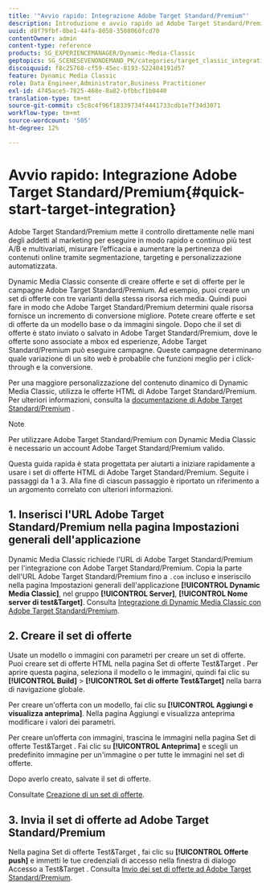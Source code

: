 ```yaml
---
title: '"Avvio rapido: Integrazione Adobe Target Standard/Premium"'
description: Introduzione e avvio rapido ad Adobe Target Standard/Premium per aiutarti a iniziare rapidamente a usare le tecniche di integrazione di Adobe Target Standard/Premium.
uuid: d8f79fbf-8be1-44fa-8058-3508060fcd70
contentOwner: admin
content-type: reference
products: SG_EXPERIENCEMANAGER/Dynamic-Media-Classic
geptopics: SG_SCENESEVENONDEMAND_PK/categories/target_classic_integration
discoiquuid: f8c25768-cf59-45ec-8193-522404191d57
feature: Dynamic Media Classic
role: Data Engineer,Administrator,Business Practitioner
exl-id: 4745ace5-7825-468e-8a82-bfbbcf1b0440
translation-type: tm+mt
source-git-commit: c5c8c4f96f18339734f4441733cdb1e7f34d3071
workflow-type: tm+mt
source-wordcount: '505'
ht-degree: 12%

---
```


# Avvio rapido: Integrazione Adobe Target Standard/Premium{#quick-start-target-integration}

Adobe Target Standard/Premium mette il controllo direttamente nelle mani degli addetti al marketing per eseguire in modo rapido e continuo più test A/B e multivariati, misurare l’efficacia e aumentare la pertinenza dei contenuti online tramite segmentazione, targeting e personalizzazione automatizzata.

Dynamic Media Classic consente di creare offerte e set di offerte per le campagne Adobe Target Standard/Premium. Ad esempio, puoi creare un set di offerte con tre varianti della stessa risorsa rich media. Quindi puoi fare in modo che Adobe Target Standard/Premium determini quale risorsa fornisce un incremento di conversione migliore. Potete creare offerte e set di offerte da un modello base o da immagini singole. Dopo che il set di offerte è stato inviato o salvato in Adobe Target Standard/Premium, dove le offerte sono associate a mbox ed esperienze, Adobe Target Standard/Premium può eseguire campagne. Queste campagne determinano quale variazione di un sito web è probabile che funzioni meglio per i click-through e la conversione.

Per una maggiore personalizzazione del contenuto dinamico di Dynamic Media Classic, utilizza le offerte HTML di Adobe Target Standard/Premium. Per ulteriori informazioni, consulta la [documentazione di Adobe Target Standard/Premium](https://experienceleague.adobe.com/docs/target.html) .

>[!NOTE]
>
>Per utilizzare Adobe Target Standard/Premium con Dynamic Media Classic è necessario un account Adobe Target Standard/Premium valido.

Questa guida rapida è stata progettata per aiutarti a iniziare rapidamente a usare i set di offerte HTML di Adobe Target Standard/Premium. Seguite i passaggi da 1 a 3. Alla fine di ciascun passaggio è riportato un riferimento a un argomento correlato con ulteriori informazioni.

## 1. Inserisci l&#39;URL Adobe Target Standard/Premium nella pagina Impostazioni generali dell&#39;applicazione

Dynamic Media Classic richiede l&#39;URL di Adobe Target Standard/Premium per l&#39;integrazione con Adobe Target Standard/Premium. Copia la parte dell&#39;URL Adobe Target Standard/Premium fino a `.com` incluso e inseriscilo nella pagina Impostazioni generali dell&#39;applicazione **[!UICONTROL Dynamic Media Classic]**, nel gruppo **[!UICONTROL Server]**, **[!UICONTROL Nome server di test&amp;Target]**. Consulta [Integrazione di Dynamic Media Classic con Adobe Target Standard/Premium](integrating-dmc-with-target.md#integrating-dmc-with-target).

## 2. Creare il set di offerte

Usate un modello o immagini con parametri per creare un set di offerte. Puoi creare set di offerte HTML nella pagina Set di offerte Test&amp;Target . Per aprire questa pagina, seleziona il modello o le immagini, quindi fai clic su **[!UICONTROL Build]** > **[!UICONTROL Set di offerte Test&amp;Target]** nella barra di navigazione globale.

Per creare un&#39;offerta con un modello, fai clic su **[!UICONTROL Aggiungi e visualizza anteprima]**. Nella pagina Aggiungi e visualizza anteprima modificare i valori dei parametri.

Per creare un’offerta con immagini, trascina le immagini nella pagina Set di offerte Test&amp;Target . Fai clic su **[!UICONTROL Anteprima]** e scegli un predefinito immagine per un&#39;immagine o per tutte le immagini nel set di offerte.

Dopo averlo creato, salvate il set di offerte.

Consultate [Creazione di un set di offerte](creating-offer-set.md#creating_an_offer_set).

## 3. Invia il set di offerte ad Adobe Target Standard/Premium

Nella pagina Set di offerte Test&amp;Target , fai clic su **[!UICONTROL Offerte push]** e immetti le tue credenziali di accesso nella finestra di dialogo Accesso a Test&amp;Target . Consulta [Invio dei set di offerte ad Adobe Target Standard/Premium](pushing-offer-sets-target.md#pushing_offer_sets_to_target).
